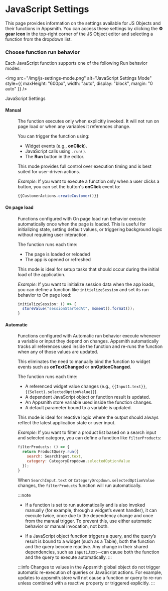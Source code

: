 # JavaScript Settings
This page provides information on the settings available for JS Objects and their functions in Appsmith. You can access these settings by clicking the **⚙️ gear icon** in the top-right corner of the JS Object editor and selecting a function from the dropdown list.

### Choose function run behavior

Each JavaScript function supports one of the following Run behavior modes:

<img
  src="/img/js-settings-mode.png"
  alt="JavaScript Settings Mode"
  style={{
    maxHeight: "600px",
    width: "auto",
    display: "block",
    margin: "0 auto"
  }}
/>
<p style={{ textAlign: "center", fontSize: "0.9rem", color: "#666" }}>
  JavaScript Settings
</p>

#### Manual

<dd>


The function executes only when explicitly invoked. It will not run on page load or when any variables it references change.

You can trigger the function using:

- Widget events (e.g., **onClick**).
- JavaScript calls using `.run()`.
- The **Run** button in the editor.

This mode provides full control over execution timing and is best suited for user-driven actions.

*Example:* If you want to execute a function only when a user clicks a button, you can set the button's **onClick** event to:

```javascript
{{CustomerActions.createCustomer()}}
```

</dd>



#### On page load

<dd>

Functions configured with On page load run behavior execute automatically once when the page is loaded. This is useful for initializing state, setting default values, or triggering background logic without requiring user interaction.

The function runs each time:

- The page is loaded or reloaded
- The app is opened or refreshed

This mode is ideal for setup tasks that should occur during the initial load of the application.

*Example:* If you want to initialize session data when the app loads, you can define a function like `initializeSession` and set its run behavior to On page load:

```js
initializeSession: () => {
  storeValue("sessionStartedAt", moment().format());
}
```

</dd>


#### Automatic

<dd>

Functions configured with Automatic run behavior execute whenever a variable or input they depend on changes. Appsmith automatically tracks all references used inside the function and re-runs the function when any of those values are updated.

This eliminates the need to manually bind the function to widget events such as **onTextChanged** or **onOptionChanged**.

The function runs each time:

- A referenced widget value changes (e.g., `{{Input1.text}}`, `{{Select1.selectedOptionValue}}`).
- A dependent JavaScript object or function result is updated.
- An Appsmith store variable used inside the function changes.
- A default parameter bound to a variable is updated.

This mode is ideal for reactive logic where the output should always reflect the latest application state or user input. 

*Example:* If you want to filter a product list based on a search input and selected category, you can define a function like `filterProducts`:

```javascript
filterProducts: () => {
  return ProductQuery.run({
    search: SearchInput.text,
    category: CategoryDropdown.selectedOptionValue
  });
}
```

When `SearchInput.text` or `CategoryDropdown.selectedOptionValue` changes, the `filterProducts` function will run automatically.

:::note
- If a function is set to run automatically and is also invoked manually (for example, through a widget’s event handler), it can execute twice, once due to the dependency change and once from the manual trigger. To prevent this, use either automatic behavior or manual invocation, not both.

- If a JavaScript object function triggers a query, and the query’s result is bound to a widget (such as a Table), both the function and the query become reactive. Any change in their shared dependencies, such as `Input1`.text—can cause both the function and the query to execute automatically.
:::


:::info
Changes to values in the Appsmith global object do not trigger automatic re-execution of queries or JavaScript actions. For example, updates to appsmith.store will not cause a function or query to re-run unless combined with a reactive property or triggered explicitly.
:::

</dd>